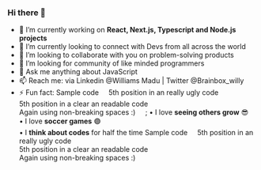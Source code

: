 ### Hi there 👋

- 🔭 I’m currently working on **React, Next.js, Typescript and Node.js projects**
- 🌱 I’m currently looking to connect with Devs from all across the world
- 👯 I’m looking to collaborate with you on problem-solving products
- 🤔 I’m looking for community of like minded programmers
- 💬 Ask me anything about JavaScript
- 📫 Reach me: via Linkedin @Williams Madu | Twitter @Brainbox_willy
- ⚡ Fun fact: 
    Sample code
    &nbsp;&nbsp;&nbsp;&nbsp;5th position in an really ugly code  
    5th position in a clear an readable code  
    Again using non-breaking spaces :)
    &nbsp;&nbsp;&nbsp;&nbsp;;
    • I love **seeing others grow** 😎  
    • I love **soccer games** 🟣  
    • I **think about codes** for half the time
Sample code
&nbsp;&nbsp;&nbsp;&nbsp;5th position in an really ugly code  
    5th position in a clear an readable code  
    Again using non-breaking spaces :)
